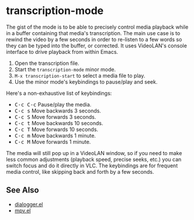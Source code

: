 # transcription-mode

The gist of the mode is to be able to precisely control media playback
while in a buffer containing that media's transcription. The main use
case is to rewind the video by a few seconds in order to re-listen to a
few words so they can be typed into the buffer, or corrected. It uses
VideoLAN's console interface to drive playback from within Emacs.

1. Open the transcription file.
2. Start the `transcription-mode` minor mode.
3. `M-x transcription-start` to select a media file to play.
4. Use the minor mode's keybindings to pause/play and seek.

Here's a non-exhaustive list of keybindings:

* <kbd>C-c C-c</kbd> Pause/play the media.
* <kbd>C-c s</kbd> Move backwards 3 seconds.
* <kbd>C-c S</kbd> Move forwards 3 seconds.
* <kbd>C-c t</kbd> Move backwards 10 seconds.
* <kbd>C-c T</kbd> Move forwards 10 seconds.
* <kbd>C-c m</kbd> Move backwards 1 minute.
* <kbd>C-c M</kbd> Move forwards 1 minute.

The media will still pop up in a VideoLAN window, so if you need to
make less common adjustments (playback speed, precise seeks, etc.) you
can switch focus and do it directly in VLC. The keybindings are for
frequent media control, like skipping back and forth by a few seconds.

## See Also

* [dialogger.el](https://github.com/vermiculus/dialogger.el)
* [mpv.el](https://github.com/kljohann/mpv.el)

